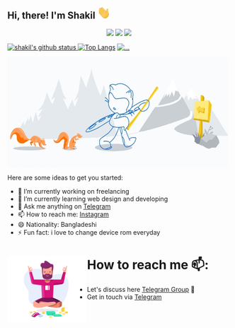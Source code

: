 ## Hi, there! I'm Shakil  <img src="https://github.com/mdkaiom95/mdkaiom95/blob/master/Hi.gif" width="30px">


<p align="center">
<a href="https://github.com/mdkaiom95"> <img src="https://img.shields.io/badge/-Github-000?style=flat&logo=Github&logoColor=white" /></a>
<a href="https://www.instagram.com/md_kaium_hossain"> <img src="https://img.shields.io/badge/-Instagram-c13584?style=flat&labelColor=c13584&logo=instagram&logoColor=white" /></a>
<a href="mailto:mdkaiom95@gmail.com"> <img src="https://img.shields.io/badge/-Gmail-c14438?style=flat&logo=Gmail&logoColor=white" /></p></a>

[![shakil's github status](https://github-readme-stats.vercel.app/api?username=mdkaiom95&show_icons=true&count_private=true&hide_border=false&title_color=eb0029&icon_color=eb0029&include_all_commits=true)
![Top Langs](https://github-readme-stats.vercel.app/api/top-langs/?username=mdkaiom95&layout=compact&hide_border=false&title_color=eb0029)](https://github.com/mdkaiom95) 
<a href="https://t.me/AlpineProton"><img alt="..." src="https://img.shields.io/badge/dynamic/json?logo=telegram&label=%40freakyos&labelColor=282c34&suffix=+members&color=eb0029&query=%24.data.totalSubs&url=https%3A%2F%2Fapi.spencerwoo.com%2Fsubstats%2F%3Fsource%3Dtelegram%26queryKey%3D#OGGANG&longCache=true"/></a>

<img align="center" width="500" height="250"
src="https://github.com/mdkaiom95/mdkaiom95/blob/master/Logo.png?raw=true">

Here are some ideas to get you started:

- 🔭 I’m currently working on freelancing
- 🌱 I’m currently learning web design and developing
- 💬 Ask me anything on <a href="https://t.me/Shakil29">Telegram</a>
- 📫 How to reach me: <a href="https://www.instagram.com/md_kaium_hossain">Instagram<a/>
- 😄 Nationality: Bangladeshi
- ⚡ Fun fact: i love to change device rom everyday 
  
# How to reach me 📫: <img align="left" width="180" height="150" src="https://github.com/mdkaiom95/mdkaiom95/blob/master/080f909da46192c0db62b76330302b0c.gif?raw=true">
- Let's discuss here <a href="https://t.me/AlpineProton"> Telegram Group</a> 🏓
- Get in touch via <a href="https://t.me/Shakil29">Telegram</a>
